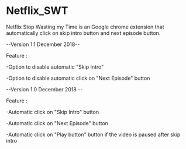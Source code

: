 # Netflix_SWT
Netflix Stop Wasting my Time is an Google chrome extension that automatically click on skip intro button and next episode button.

--Version 1.1 December 2018--

Feature :

-Option to disable automatic "Skip Intro"

-Option to disable automatic click on "Next Episode" button

--Version 1.0 December 2018 -- 

Feature :

-Automatic click on "Skip Intro" button

-Automatic click on "Next Episode" button

-Automatic click on "Play button" button if the video is paused after skip intro
